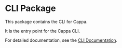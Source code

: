 # CLI Package

This package contains the CLI for Cappa.

It is the entry point for the Cappa CLI.

For detailed documentation, see the [CLI Documentation](https://tim-richter.github.io/cappa/cli).